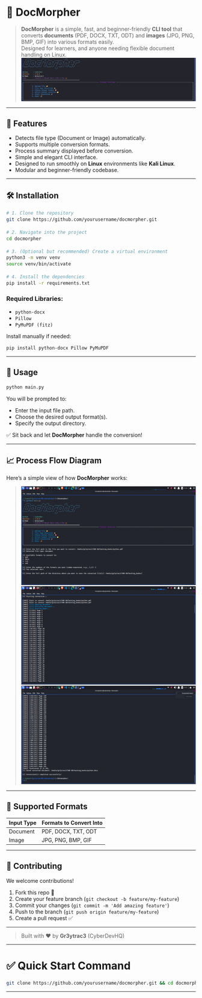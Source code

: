 # 📄 DocMorpher

> **DocMorpher** is a simple, fast, and beginner-friendly **CLI tool** that converts **documents** (PDF, DOCX, TXT, ODT) and **images** (JPG, PNG, BMP, GIF) into various formats easily.  
> Designed for learners, and anyone needing flexible document handling on Linux.
> ![Process Diagram](https://github.com/Gr3ytrac3/DocMorpher/blob/90cc6ace7a54ac406b98318485141a7cfb80355e/Screenshot_2025-04-26_06_08_43.png)

---


## 🚀 Features
- Detects file type (Document or Image) automatically.
- Supports multiple conversion formats.
- Process summary displayed before conversion.
- Simple and elegant CLI interface.
- Designed to run smoothly on **Linux** environments like **Kali Linux**.
- Modular and beginner-friendly codebase.

---

## 🛠️ Installation

```bash
# 1. Clone the repository
git clone https://github.com/yourusername/docmorpher.git

# 2. Navigate into the project
cd docmorpher

# 3. (Optional but recommended) Create a virtual environment
python3 -m venv venv
source venv/bin/activate

# 4. Install the dependencies
pip install -r requirements.txt
```

### Required Libraries:
- `python-docx`
- `Pillow`
- `PyMuPDF (fitz)`

Install manually if needed:

```bash
pip install python-docx Pillow PyMuPDF
```

---

## 🧩 Usage

```bash
python main.py
```

You will be prompted to:
- Enter the input file path.
- Choose the desired output format(s).
- Specify the output directory.

✅ Sit back and let **DocMorpher** handle the conversion!

---

## 📈 Process Flow Diagram

Here’s a simple view of how **DocMorpher** works:

> ![Process Diagram](https://github.com/Gr3ytrac3/DocMorpher/blob/24309fbb7aa26872c3705cbb3706fea3f3157853/Screenshot_2025-04-26_14_26_26.png)
> ![Process Diagram](https://github.com/Gr3ytrac3/DocMorpher/blob/24309fbb7aa26872c3705cbb3706fea3f3157853/Screenshot_2025-04-26_14_26_56.png)
> ![Process Diagram](https://github.com/Gr3ytrac3/DocMorpher/blob/24309fbb7aa26872c3705cbb3706fea3f3157853/Screenshot_2025-04-26_14_27_00.png)

---

## 🧾 Supported Formats

| Input Type | Formats to Convert Into |
|:-----------|:-------------------------|
| Document   | PDF, DOCX, TXT, ODT        |
| Image      | JPG, PNG, BMP, GIF         |

---



## 🤝 Contributing

We welcome contributions!

1. Fork this repo 🍴
2. Create your feature branch (`git checkout -b feature/my-feature`)
3. Commit your changes (`git commit -m 'Add amazing feature'`)
4. Push to the branch (`git push origin feature/my-feature`)
5. Create a pull request ✅

---



> Built with ❤️ by **Gr3ytrac3** (CyberDevHQ)

---

# ✅ Quick Start Command

```bash
git clone https://github.com/yourusername/docmorpher.git && cd docmorpher && python3 main.py
```

---
